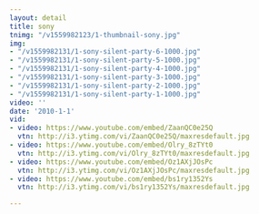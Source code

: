```yaml
---
layout: detail
title: sony
tnimg: "/v1559982123/1-thumbnail-sony.jpg"
img:
- "/v1559982131/1-sony-silent-party-6-1000.jpg"
- "/v1559982131/1-sony-silent-party-5-1000.jpg"
- "/v1559982131/1-sony-silent-party-4-1000.jpg"
- "/v1559982131/1-sony-silent-party-3-1000.jpg"
- "/v1559982131/1-sony-silent-party-2-1000.jpg"
- "/v1559982131/1-sony-silent-party-1-1000.jpg"
video: ''
date: '2010-1-1'
vid:
- video: https://www.youtube.com/embed/ZaanQC0e25Q
  vtn: http://i3.ytimg.com/vi/ZaanQC0e25Q/maxresdefault.jpg
- video: https://www.youtube.com/embed/Olry_8zTYt0
  vtn: http://i3.ytimg.com/vi/Olry_8zTYt0/maxresdefault.jpg
- video: https://www.youtube.com/embed/Oz1AXjJOsPc
  vtn: http://i3.ytimg.com/vi/Oz1AXjJOsPc/maxresdefault.jpg
- video: https://www.youtube.com/embed/bs1ry1352Ys
  vtn: http://i3.ytimg.com/vi/bs1ry1352Ys/maxresdefault.jpg

---
```

